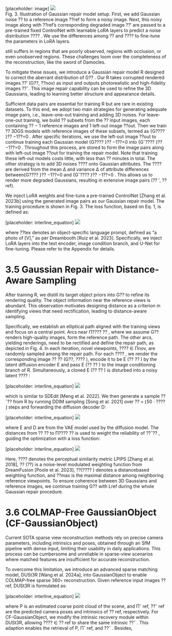 [placeholder: image]
![](images/8e4850d376d6107f8871eaaf6d81c035f0e91ed42a90a7270630eaa49346e443.jpg)  
Fig. 3. Illustration of Gaussian repair model setup. First, we add Gaussian noise ?? to a reference image ??ref to form a noisy image. Next, this noisy image along with ??ref’s corresponding degraded image ??′ are passed to a pre-trained fixed ControlNet with learnable LoRA layers to predict a noise distribution ???? . We use the differences among ?? and ???? to fine-tune the parameters in LoRA layers.

still suffers in regions that are poorly observed, regions with occlusion, or even unobserved regions. These challenges loom over the completeness of the reconstruction, like the sword of Damocles.

To mitigate these issues, we introduce a Gaussian repair model R designed to correct the aberrant distribution of G?? . Our R takes corrupted rendered images ??′ (G??, ??nov) as input and outputs photorealistic and high-fidelity images ??ˆ. This image repair capability can be used to refine the 3D Gaussians, leading to learning better structure and appearance details.

Sufficient data pairs are essential for training R but are rare in existing datasets. To this end, we adopt two main strategies for generating adequate image pairs, i.e., leave-one-out training and adding 3D noises. For leave-one-out training, we build ?? subsets from the ?? input images, each containing ?? − 1 reference images and 1 left-out image ??out. Then we train ?? 3DGS models with reference images of these subsets, termed as {G???? }?? −1??=0 . After specific iterations, we use the left-out image ??out to continue training each Gaussian model {G???? }?? −1??=0 into {Gˆ???? }?? −1??=0 . Throughout this process, are stored to form the image pairs along with left-out image ??out for training the repair model. Note that training these left-out models costs little, with less than ?? minutes in total. The other strategy is to add 3D noises ???? onto Gaussian attributes. The ???? are derived from the mean Δ and variance Δ of attribute differences between{G???? }?? −1??=0 and {Gˆ???? }?? −1??=0 . This allows us to render more degraded Gaussians, resulting in extensive image pairs (?? ′, ?? ref).

We inject LoRA weights and fine-tune a pre-trained ControlNet [Zhang et al. 2023b] using the generated image pairs as our Gaussian repair model. The training procedure is shown in Fig. 3. The loss function, based on Eq. 1, is defined as:

[placeholder: interline_equation]
![](images/ca02cef0571499ddbe91047e6afc66d12b48e5fe311713e6fd488e441f36b6bb.jpg)

where ??tex denotes an object-specific language prompt, defined as “a photo of [V],” as per Dreambooth [Ruiz et al. 2023]. Specifically, we inject LoRA layers into the text encoder, image condition branch, and U-Net for fine-tuning. Please refer to the Appendix for details.

# 3.5 Gaussian Repair with Distance-Aware Sampling

After training R, we distill its target object priors into G?? to refine its rendering quality. The object information near the reference views is abundant. This observation motivates designing distance as a criterion in identifying views that need rectification, leading to distance-aware sampling.

Specifically, we establish an elliptical path aligned with the training views and focus on a central point. Arcs near Π???? ?? , where we assume G?? renders high-quality images, form the reference path. The other arcs, yielding renderings, need to be rectified and define the repair path, as depicted in Fig. 4. In each iteration, novel viewpoints, ???? ∈ Πnov, are randomly sampled among the repair path. For each ???? , we render the corresponding image ?? ?? (G??, ???? ), encode it to be E (?? ?? ) by the latent diffusion encoder E and pass E (?? ?? ) to the image conditioning branch of R. Simultaneously, a cloned E (?? ?? ) is disturbed into a noisy latent ???? :

[placeholder: interline_equation]
![](images/c28d2ad6b93ba944093ca755314b8bb30d5a50d9d54ad811cc200e10eebaea15.jpg)

which is similar to SDEdit [Meng et al. 2022]. We then generate a sample ??ˆ?? from R by running DDIM sampling [Song et al. 2021] over ?? = ⌊50 · ???? ⌋ steps and forwarding the diffusion decoder D:

[placeholder: interline_equation]
![](images/26e5a7047a2a807c619d546e0e8161734822d86a407016a26a98587f0aede06e.jpg)

where E and D are from the VAE model used by the diffusion model. The distances from ?? ?? to Π???? ?? is used to weight the reliability of ??ˆ?? , guiding the optimization with a loss function:

[placeholder: interline_equation]
![](images/85ed5f7d3130327b00924533cc137d1fb21fd3426ec7997ddf827409bf7362ef.jpg)

Here, ???? denotes the perceptual similarity metric LPIPS [Zhang et al. 2018], ?? (??) is a noise-level modulated weighting function from DreamFusion [Poole et al. 2023], ??(???? ) denotes a distancebased weighting function, and ??max is the maximal distance among neighboring reference viewpoints. To ensure coherence between 3D Gaussians and reference images, we continue training G?? with Lref during the whole Gaussian repair procedure.

# 3.6 COLMAP-Free GaussianObject (CF-GaussianObject)

Current SOTA sparse view reconstruction methods rely on precise camera parameters, including intrinsics and poses, obtained through an SfM pipeline with dense input, limiting their usability in daily applications. This process can be cumbersome and unreliable in sparse-view scenarios where matched features are insufficient for accurate reconstruction.

To overcome this limitation, we introduce an advanced sparse matching model, DUSt3R [Wang et al. 2024a], into GaussianObject to enable COLMAP-free sparse 360◦ reconstruction. Given reference input images ?? ref, DUSt3R is formulated as:

[placeholder: interline_equation]
![](images/6d23cb04d1a296497e03200bd551aff10869a5fe25ba829afa3a23e5b805cc6d.jpg)

where P is an estimated coarse point cloud of the scene, and Πˆ ref, ??ˆ ref are the predicted camera poses and intrinsics of ?? ref, respectively. For CF-GaussianObject, we modify the intrinsic recovery module within DUSt3R, allowing ???? ∈ ?? ref to share the same intrinsic ??ˆ . This adaption enables the retrieval of P, Πˆ ref, and ??ˆ . Besides,